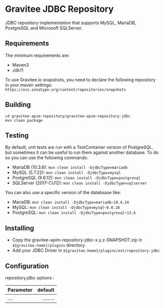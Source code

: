# Gravitee JDBC Repository

JDBC repository implementation that supports MySQL, MariaDB, PostgreSQL and Microsoft SQLServer.

## Requirements

The minimum requirements are:
 * Maven3 
 * Jdk11

To use Gravitee.io snapshots, you need to declare the following repository in your maven settings:
`https://oss.sonatype.org/content/repositories/snapshots`

## Building

```shell
cd gravitee-apim-repository/gravitee-apim-repository-jdbc
mvn clean package
```

## Testing

By default, unit tests are run with a TestContainer version of PostgreSQL, but sometimes it can be useful to run them against another database.
To do so you can use the following commands: 
 - MariaDB (10.3.6): `mvn clean install -DjdbcType=mariadb`
 - MySQL (5.7.22): `mvn clean install -DjdbcType=mysql`
 - PostgreSQL (9.6.12): `mvn clean install -DjdbcType=postgresql`
 - SQLServer (2017-CU12): `mvn clean install -DjdbcType=sqlserver`

You can also use a specific version of the databsase like:
- MariaDB: `mvn clean install -DjdbcType=mariadb~10.4.24`
- MySQL: `mvn clean install -DjdbcType=mysql~8.0.28`
- PostgreSQL: `mvn clean install -DjdbcType=postgresql~13.6`


## Installing

* Copy the gravitee-apim-repository-jdbc-x.y.z-SNAPSHOT.zip in `${gravitee.home}/plugins` directory.
* Add your JDBC Driver in `${gravitee.home}/plugins/ext/repository-jdbc`

## Configuration

repository.jdbc options : 

| Parameter                                        |   default  |
| ------------------------------------------------ | ---------: |
| ....                                             |  ......... |
